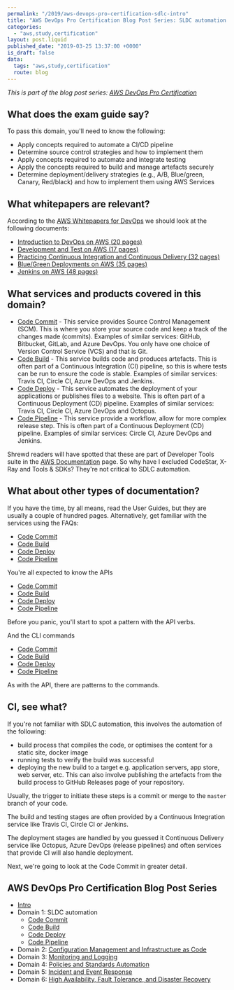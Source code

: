 ```yaml
---
permalink: "/2019/aws-devops-pro-certification-sdlc-intro"
title: "AWS DevOps Pro Certification Blog Post Series: SLDC automation introduction"
categories:
  - "aws,study,certification"
layout: post.liquid
published_date: "2019-03-25 13:37:00 +0000"
is_draft: false
data:
  tags: "aws,study,certification"
  route: blog
---
```


_This is part of the blog post series: [AWS DevOps Pro Certification](/2019/aws-devops-pro-certification-intro/)_

## What does the exam guide say?

To pass this domain, you'll need to know the following:

- Apply concepts required to automate a CI/CD pipeline
- Determine source control strategies and how to implement them
- Apply concepts required to automate and integrate testing
- Apply the concepts required to build and manage artefacts securely
- Determine deployment/delivery strategies (e.g., A/B, Blue/green, Canary, Red/black) and how to
implement them using AWS Services

## What whitepapers are relevant?

According to the [AWS Whitepapers for DevOps](https://aws.amazon.com/whitepapers/#dev-ops) we should look at the following documents:

- [Introduction to DevOps on AWS (20 pages)](https://d1.awsstatic.com/whitepapers/AWS_DevOps.pdf)
- [Development and Test on AWS (17 pages)](https://d1.awsstatic.com/whitepapers/aws-development-test-environments.pdf)
- [Practicing Continuous Integration and Continuous Delivery (32 pages)](https://d1.awsstatic.com/whitepapers/DevOps/practicing-continuous-integration-continuous-delivery-on-AWS.pdf)
- [Blue/Green Deployments on AWS (35 pages)](https://d1.awsstatic.com/whitepapers/AWS_Blue_Green_Deployments.pdf)
- [Jenkins on AWS (48 pages)](https://d1.awsstatic.com/whitepapers/jenkins-on-aws.pdf)

## What services and products covered in this domain?

- [Code Commit](https://docs.aws.amazon.com/codecommit/index.html?id=docs_gateway#lang/en_us) - This service provides Source Control Management (SCM). This is where you store your source code and keep a track of the changes made (commits). Examples of similar services: GitHub, Bitbucket, GitLab, and Azure DevOps. You only have one choice of Version Control Service (VCS) and that is Git.
- [Code Build](https://docs.aws.amazon.com/codebuild/index.html?id=docs_gateway#lang/en_us) - This service builds code and produces artefacts. This is often part of a Continuous Integration (CI) pipeline, so this is where tests can be run to ensure the code is stable. Examples of similar services: Travis CI, Circle CI, Azure DevOps and Jenkins.
- [Code Deploy](https://docs.aws.amazon.com/codedeploy/index.html?id=docs_gateway#lang/en_us) -  This service automates the deployment of your applications or publishes files to a website. This is often part of a Continuous Deployment (CD) pipeline. Examples of similar services: Travis CI, Circle CI, Azure DevOps and Octopus.
- [Code Pipeline](https://docs.aws.amazon.com/codepipeline/index.html?id=docs_gateway#lang/en_us) - This service provide a workflow, allow for more complex release step. This is often part of a Continuous Deployment (CD) pipeline. Examples of similar services: Circle CI, Azure DevOps and Jenkins. 

Shrewd readers will have spotted that these are part of Developer Tools suite in the [AWS Documentation](https://docs.aws.amazon.com/index.html?nc2=h_ql_doc#lang/en_us) page. So why have I excluded CodeStar, X-Ray and Tools & SDKs? They're not critical to SDLC automation.

## What about other types of documentation?

If you have the time, by all means, read the User Guides, but they are usually a couple of hundred pages. Alternatively, get familiar with the services using the FAQs:

- [Code Commit](https://aws.amazon.com/codecommit/faqs/)
- [Code Build](https://aws.amazon.com/codebuild/faqs/)
- [Code Deploy](https://aws.amazon.com/codedeploy/faqs/)
- [Code Pipeline](https://aws.amazon.com/codepipeline/faqs/)

You're all expected to know the APIs

- [Code Commit](https://docs.aws.amazon.com/codecommit/latest/APIReference/index.html)
- [Code Build](https://docs.aws.amazon.com/codebuild/latest/APIReference/Welcome.html)
- [Code Deploy](https://docs.aws.amazon.com/codedeploy/latest/APIReference/index.html)
- [Code Pipeline](https://docs.aws.amazon.com/codepipeline/latest/APIReference/index.html)

Before you panic, you'll start to spot a pattern with the API verbs.

And the CLI commands

- [Code Commit](https://docs.aws.amazon.com/cli/latest/reference/codecommit/index.html)
- [Code Build](https://docs.aws.amazon.com/cli/latest/reference/codebuild/index.html)
- [Code Deploy](https://docs.aws.amazon.com/cli/latest/reference/deploy/index.html)
- [Code Pipeline](https://docs.aws.amazon.com/cli/latest/reference/codepipeline/index.html)

As with the API, there are patterns to the commands.

## CI, see what?

If you're not familiar with SDLC automation, this involves the automation of the following:

- build process that compiles the code, or optimises the content for a static site, docker image
- running tests to verify the build was successful
- deploying the new build to a target e.g. application servers, app store, web server, etc. This can also involve publishing the artefacts from the build process to GitHub Releases page of your repository.

Usually, the trigger to initiate these steps is a commit or merge to the `master` branch of your code.

The build and testing stages are often provided by a Continuous Integration service like Travis CI, Circle CI or Jenkins.

The deployment stages are handled by you guessed it Continuous Delivery service like Octopus, Azure DevOps (release pipelines) and often services that provide CI will also handle deployment.

Next, we're going to look at the Code Commit in greater detail.

## AWS DevOps Pro Certification Blog Post Series

- [Intro](/2019/aws-devops-pro-certification-intro/)
- Domain 1: SLDC automation
  - [Code Commit](/2019/aws-devops-pro-certification-code-commit/)
  - [Code Build](/2019/blog/aws-devops-pro-certification-code-build/)
  - [Code Deploy](/2019/aws-devops-pro-certification-code-deploy/)
  - [Code Pipeline](/2019/aws-devops-pro-certification-code-pipeline)
- Domain 2: [Configuration Management and Infrastructure as Code](/2019/aws-devops-pro-certification-configuration-management-and-infrastructure-as-code-intro)
- Domain 3: [Monitoring and Logging](/2019/aws-devops-pro-certification-monitoring-and-logging)
- Domain 4: [Policies and Standards Automation](/2019/aws-devops-pro-certification-policy-standards-automation/)
- Domain 5: [Incident and Event Response](/2019/aws-devops-pro-certification-incident-and-event-response/)
- Domain 6: [High Availability, Fault Tolerance, and Disaster Recovery](/2019/aws-devops-pro-certification-high-availability-fault-tolerance-disaster-recover/)
